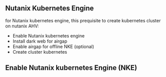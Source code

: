 ## Nutanix Kubernetes Engine

for Nutanix kubernetes engine, this prequisite to create kubernetes cluster on nutanix AHV:

- Enable Nutanix kubernetes engine
- Install dark web for airgap
- Enable airgap for offline NKE (optional)
- Create cluster kubernetes

## Enable Nutanix kubernetes Engine (NKE)

